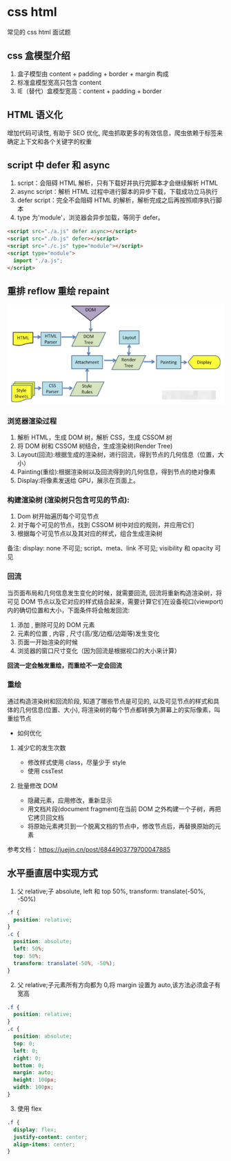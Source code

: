 # css html

常见的 css html 面试题

## css 盒模型介绍

1. 盒子模型由 content + padding + border + margin 构成
2. 标准盒模型宽高只包含 content
3. IE（替代）盒模型宽高：content + padding + border

## HTML 语义化

增加代码可读性, 有助于 SEO 优化, 爬虫抓取更多的有效信息，爬虫依赖于标签来确定上下文和各个关键字的权重

## script 中 defer 和 async

1. script：会阻碍 HTML 解析，只有下载好并执行完脚本才会继续解析 HTML
2. async script：解析 HTML 过程中进行脚本的异步下载，下载成功立马执行
3. defer script：完全不会阻碍 HTML 的解析，解析完成之后再按照顺序执行脚本
4. type 为'module'，浏览器会异步加载，等同于 defer。

```html
<script src="./a.js" defer async></script>
<script src="./b.js" defer></script>
<script src="./c.js" type="module"></script>
<script type="module">
  import "./a.js";
</script>
```

## 重排 reflow 重绘 repaint

<img src="./imgs/6.png"/>

### 浏览器渲染过程

1. 解析 HTML，生成 DOM 树，解析 CSS，生成 CSSOM 树
2. 将 DOM 树和 CSSOM 树结合，生成渲染树(Render Tree)
3. Layout(回流):根据生成的渲染树，进行回流，得到节点的几何信息（位置，大小）
4. Painting(重绘):根据渲染树以及回流得到的几何信息，得到节点的绝对像素
5. Display:将像素发送给 GPU，展示在页面上。

### 构建渲染树 (渲染树只包含可见的节点):

1. Dom 树开始遍历每个可见节点
2. 对于每个可见的节点，找到 CSSOM 树中对应的规则，并应用它们
3. 根据每个可见节点以及其对应的样式，组合生成渲染树

备注: display: none 不可见; script、meta、link 不可见; visibility 和 opacity 可见

### 回流

当页面布局和几何信息发生变化的时候，就需要回流, 回流将重新构造渲染树，将可见 DOM 节点以及它对应的样式结合起来，需要计算它们在设备视口(viewport)内的确切位置和大小，下面条件将会触发回流:

1. 添加 , 删除可见的 DOM 元素
2. 元素的位置 , 内容 , 尺寸(高/宽/边框/边距等)发生变化
3. 页面一开始渲染的时候
4. 浏览器的窗口尺寸变化（因为回流是根据视口的大小来计算）

**回流一定会触发重绘，而重绘不一定会回流**

### 重绘

通过构造渲染树和回流阶段, 知道了哪些节点是可见的, 以及可见节点的样式和具体的几何信息(位置、大小), 将渲染树的每个节点都转换为屏幕上的实际像素，叫重绘节点

- 如何优化

1. 减少它的发生次数

   - 修改样式使用 class，尽量少于 style
   - 使用 cssTest

2. 批量修改 DOM

   - 隐藏元素，应用修改，重新显示
   - 用文档片段(document fragment)在当前 DOM 之外构建一个子树，再把它拷贝回文档
   - 将原始元素拷贝到一个脱离文档的节点中，修改节点后，再替换原始的元素

参考文档：
<https://juejin.cn/post/6844903779700047885>

## 水平垂直居中实现方式

1. 父 relative;子 absolute, left 和 top 50%, transform: translate(-50%, -50%)

```css
.f {
  position: relative;
}
.c {
  position: absolute;
  left: 50%;
  top: 50%;
  transform: translate(-50%, -50%);
}
```

2. 父 relative;子元素所有方向都为 0,将 margin 设置为 auto,该方法必须盒子有宽高

```css
.f {
  position: relative;
}
.c {
  position: absolute;
  top: 0;
  left: 0;
  right: 0;
  bottom: 0;
  margin: auto;
  height: 100px;
  width: 100px;
}
```

3. 使用 flex

```css
.f {
  display: flex;
  justify-content: center;
  align-items: center;
}
```
